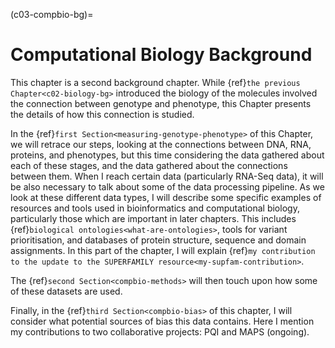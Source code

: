 (c03-compbio-bg)=
# Computational Biology Background

This chapter is a second background chapter.
While {ref}`the previous Chapter<c02-biology-bg>` introduced the biology of the molecules involved the connection between genotype and phenotype, this Chapter presents the details of how this connection is studied.

[//]: # (TODO: Put my contributions in this chapter here)

In the {ref}`first Section<measuring-genotype-phenotype>` of this Chapter, we will retrace our steps, looking at the connections between DNA, RNA, proteins, and phenotypes, but this time considering the data gathered about each of these stages, and the data gathered about the connections between them. 
When I reach certain data (particularly RNA-Seq data), it will be also necessary to talk about some of the data processing pipeline. 
As we look at these different data types, I will describe some specific examples of resources and tools used in bioinformatics and computational biology, particularly those which are important in later chapters. 
This includes {ref}`biological ontologies<what-are-ontologies>`, tools for variant prioritisation, and databases of protein structure, sequence and domain assignments. In this part of the chapter, I will explain {ref}`my contribution to the update to the SUPERFAMILY resource<my-supfam-contribution>`.

[//]: # (TODO: Write this paragraph)
The {ref}`second Section<compbio-methods>` will then touch upon how some of these datasets are used.

Finally, in the {ref}`third Section<compbio-bias>` of this chapter, I will consider what potential sources of bias this data contains. Here I mention my contributions to two collaborative projects: PQI and MAPS (ongoing).

